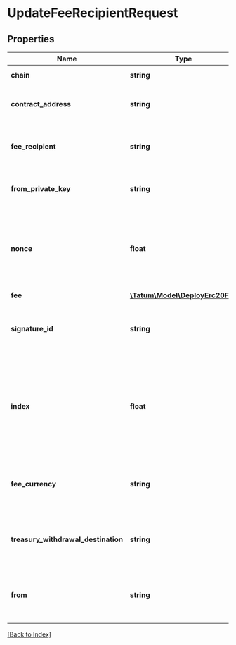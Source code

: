 # UpdateFeeRecipientRequest

## Properties

Name | Type | Description | Notes
------------ | ------------- | ------------- | -------------
**chain** | **string** | Blockchain to work with. |
**contract_address** | **string** | Blockchain address of the smart contract |
**fee_recipient** | **string** | Recipient address of the marketplace fee. |
**from_private_key** | **string** | The private key of the marketspace authority |
**nonce** | **float** | The nonce to be set to the transaction; if not present, the last known nonce will be used | [optional]
**fee** | [**\Tatum\Model\DeployErc20Fee**](DeployErc20Fee.md) |  | [optional]
**signature_id** | **string** | The KMS identifier of the private key of the marketspace authority |
**index** | **float** | If signatureId is mnemonic-based, this is the index to the specific address from that mnemonic. | [optional]
**fee_currency** | **string** | The currency in which the transaction fee will be paid |
**treasury_withdrawal_destination** | **string** | The blockchain address of the new marketplace fee recipient |
**from** | **string** | The blockchain address of the marketplace authority |

[[Back to Index]](../index.md)
